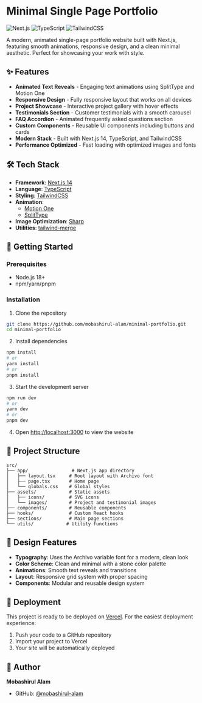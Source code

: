 # Minimal Single Page Portfolio

![Next.js](https://img.shields.io/badge/Next.js-14.2.18-black)
![TypeScript](https://img.shields.io/badge/TypeScript-5.0-blue)
![TailwindCSS](https://img.shields.io/badge/TailwindCSS-3.4-blue)

A modern, animated single-page portfolio website built with Next.js, featuring smooth animations, responsive design, and a clean minimal aesthetic. Perfect for showcasing your work with style.

## ✨ Features

- **Animated Text Reveals** - Engaging text animations using SplitType and Motion One
- **Responsive Design** - Fully responsive layout that works on all devices
- **Project Showcase** - Interactive project gallery with hover effects
- **Testimonials Section** - Customer testimonials with a smooth carousel
- **FAQ Accordion** - Animated frequently asked questions section
- **Custom Components** - Reusable UI components including buttons and cards
- **Modern Stack** - Built with Next.js 14, TypeScript, and TailwindCSS
- **Performance Optimized** - Fast loading with optimized images and fonts

## 🛠️ Tech Stack

- **Framework**: [Next.js 14](https://nextjs.org/)
- **Language**: [TypeScript](https://www.typescriptlang.org/)
- **Styling**: [TailwindCSS](https://tailwindcss.com/)
- **Animation**:
  - [Motion One](https://motion.dev/)
  - [SplitType](https://split-type.js.org/)
- **Image Optimization**: [Sharp](https://sharp.pixelplumbing.com/)
- **Utilities**: [tailwind-merge](https://github.com/dcastil/tailwind-merge)

## 🚀 Getting Started

### Prerequisites

- Node.js 18+
- npm/yarn/pnpm

### Installation

1. Clone the repository

```bash
git clone https://github.com/mobashirul-alam/minimal-portfolio.git
cd minimal-portfolio
```

2. Install dependencies

```bash
npm install
# or
yarn install
# or
pnpm install
```

3. Start the development server

```bash
npm run dev
# or
yarn dev
# or
pnpm dev
```

4. Open [http://localhost:3000](http://localhost:3000) to view the website

## 📁 Project Structure

```
src/
├── app/                # Next.js app directory
│   ├── layout.tsx     # Root layout with Archivo font
│   ├── page.tsx       # Home page
│   └── globals.css    # Global styles
├── assets/            # Static assets
│   ├── icons/         # SVG icons
│   └── images/        # Project and testimonial images
├── components/        # Reusable components
├── hooks/             # Custom React hooks
├── sections/          # Main page sections
└── utils/            # Utility functions
```

## 🎨 Design Features

- **Typography**: Uses the Archivo variable font for a modern, clean look
- **Color Scheme**: Clean and minimal with a stone color palette
- **Animations**: Smooth text reveals and transitions
- **Layout**: Responsive grid system with proper spacing
- **Components**: Modular and reusable design system

## 🚀 Deployment

This project is ready to be deployed on [Vercel](https://vercel.com). For the easiest deployment experience:

1. Push your code to a GitHub repository
2. Import your project to Vercel
3. Your site will be automatically deployed

## 👤 Author

**Mobashirul Alam**

- GitHub: [@mobashirul-alam](https://github.com/mobashirul-alam)
